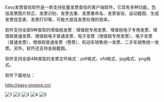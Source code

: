 Easy发票查验软件是一款支持批量发票查验的客户端软件。它具有多种功能，包括发票图片矫正、发票识别、发票去重、发票重命名、发票查验、自动截图、生成发票信息表、发票打印等，可极大提高发票处理的效率。

软件支持全部9种类型的增值税发票：增值税专用发票、增值税电子专用发票、增值税普通发票、增值税电子普通发票、电子发票（增值税专用发票）、电子发票（普通发票）、增值税普通发票（卷票）、机动车销售统一发票、二手车销售统一发票。另外，软件还支持金税截图。

软件支持全部4种类型的发票文件格式：pdf格式、ofd格式、jpg格式、png格式。
    
软件下载地址：

http://easy-invoice.cn/

![1](https://user-images.githubusercontent.com/18705172/232651548-6f73a0be-9b25-4661-9be2-28d1650eb63a.png)
![2](https://user-images.githubusercontent.com/18705172/232651559-8d53a21d-7bec-4907-b635-256b7574769d.png)
![3](https://user-images.githubusercontent.com/18705172/232651570-c873c8b4-4706-473c-88f1-087241802e74.png)
![4](https://user-images.githubusercontent.com/18705172/232651574-5398d911-c785-4be9-a9c2-f7c04bfb0771.png)
![5](https://user-images.githubusercontent.com/18705172/232651587-22559bf8-64b4-45c6-a607-326f665a3f8d.png)

